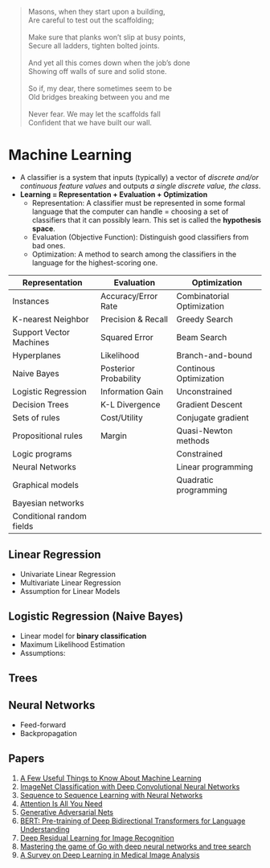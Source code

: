 > Masons, when they start upon a building, <br>
Are careful to test out the scaffolding; <br><br>
Make sure that planks won’t slip at busy points, <br>
Secure all ladders, tighten bolted joints. <br><br>
And yet all this comes down when the job’s done <br>
Showing off walls of sure and solid stone. <br><br>
So if, my dear, there sometimes seem to be <br>
Old bridges breaking between you and me <br><br>
Never fear. We may let the scaffolds fall <br>
Confident that we have built our wall. <br>
# Machine Learning
- A classifier is a system that inputs (typically) a vector of *discrete and/or continuous feature values* and outputs *a single discrete value, the class*.
- **Learning = Representation + Evaluation + Optimization**
  - Representation: A classifier must be represented in some formal language that the computer can handle = choosing a set of classifiers that it can possibly learn. This set is called the **hypothesis space**.
  - Evaluation (Objective Function): Distinguish good classifiers from bad ones.
  - Optimization: A method to search among the classifiers in the language for the highest-scoring one.

| Representation | Evaluation | Optimization |
| ---         |     ---     |          --- |
| Instances | Accuracy/Error Rate | Combinatorial Optimization
| K-nearest Neighbor   |   Precision & Recall   | Greedy Search   |
| Support Vector Machines    | Squared Error       | Beam Search     |
| Hyperplanes | Likelihood| Branch-and-bound
| Naive Bayes   |   Posterior Probability   | Continous Optimization   |
| Logistic Regression    | Information Gain       | Unconstrained     |
| Decision Trees    | K-L Divergence | Gradient Descent     |
| Sets of rules    | Cost/Utility | Conjugate gradient     |
| Propositional rules   | Margin | Quasi-Newton methods     |
| Logic programs    |  | Constrained     |
| Neural Networks    |  | Linear programming     |
| Graphical models    |  | Quadratic programming    |
| Bayesian networks    |  |      |
| Conditional random fields    |  |      |
   
## Linear Regression
- Univariate Linear Regression
- Multivariate Linear Regression
- Assumption for Linear Models

## Logistic Regression (Naive Bayes)
- Linear model for **binary classification**
- Maximum Likelihood Estimation
- Assumptions:

## Trees

## Neural Networks
- Feed-forward
- Backpropagation

## Papers
1. [A Few Useful Things to Know About Machine Learning](https://dl.acm.org/doi/10.1145/2347736.2347755)
2. [ImageNet Classification with Deep Convolutional Neural Networks](https://papers.nips.cc/paper_files/paper/2012/hash/c399862d3b9d6b76c8436e924a68c45b-Abstract.html)
3. [Sequence to Sequence Learning with Neural Networks](https://papers.nips.cc/paper_files/paper/2014/hash/a14ac55a4f27472c5d894ec1c3c743d2-Abstract.html)
4. [Attention Is All You Need](https://arxiv.org/abs/1706.03762)
5. [Generative Adversarial Nets](https://papers.nips.cc/paper_files/paper/2014/hash/5ca3e9b122f61f8f06494c97b1afccf3-Abstract.html)
6. [BERT: Pre-training of Deep Bidirectional Transformers for Language Understanding](https://arxiv.org/abs/1810.04805)
7. [Deep Residual Learning for Image Recognition](https://arxiv.org/abs/1512.03385)
8. [Mastering the game of Go with deep neural networks and tree search](https://research.google/pubs/mastering-the-game-of-go-with-deep-neural-networks-and-tree-search/)
9. [A Survey on Deep Learning in Medical Image Analysis](https://arxiv.org/abs/1702.05747)
